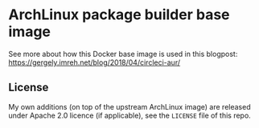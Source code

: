 # ArchLinux package builder base image

See more about how this Docker base image is used in this blogpost:
https://gergely.imreh.net/blog/2018/04/circleci-aur/

## License

My own additions (on top of the upstream ArchLinux image) are released under
Apache 2.0 licence (if applicable), see the `LICENSE` file of this repo.
